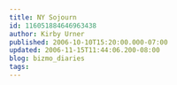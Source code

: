 ```yaml
---
title: NY Sojourn
id: 116051884646963438
author: Kirby Urner
published: 2006-10-10T15:20:00.000-07:00
updated: 2006-11-15T11:44:06.200-08:00
blog: bizmo_diaries
tags: 
---
```


[](http://photos1.blogger.com/blogger/1134/545/1600/empirestate.jpg)[](http://photos1.blogger.com/blogger/1134/545/1600/washingtonpark.jpg)[](http://photos1.blogger.com/blogger/1134/545/1600/statueofliberty.jpg)[](http://photos1.blogger.com/blogger/1134/545/1600/bodies.3.jpg)[](http://photos1.blogger.com/blogger/1134/545/1600/kirbydavid.jpg)[](http://photos1.blogger.com/blogger/1134/545/1600/powerstation.jpg)[](http://photos1.blogger.com/blogger/1134/545/1600/flagsofourfathers.jpg)